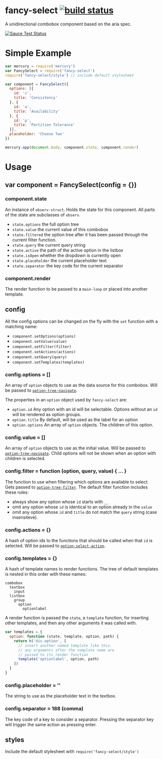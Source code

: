 # fancy-select [![build status](https://secure.travis-ci.org/nrw/fancy-select.png)](http://travis-ci.org/nrw/fancy-select)

A unidirectional combobox component based on the aria spec.

[![Sauce Test Status](https://saucelabs.com/browser-matrix/fancy-select.svg)](https://saucelabs.com/u/fancy-select)

# Simple Example

```js
var mercury = require('mercury')
var FancySelect = require('fancy-select')
require('fancy-select/style') // include default stylesheet

var component = FancySelect({
  options: [{
    id: 'c',
    title: 'Consistency'
  }, {
    id: 'a',
    title: 'Availability'
  }, {
    id: 'p',
    title: 'Partition Tolerance'
  }],
  placeholder: 'Choose Two'
})

mercury.app(document.body, component.state, component.render)
```

# Usage

## var component = FancySelect(config = {})

### component.state

An instance of `observ-struct`. Holds the state for this component. All parts of the state are subclasses of `observ`.

- `state.options` the full option tree
- `state.value` the current value of this combobox
- `state.filtered` the option tree after it has been passed through the current filter function.
- `state.query` the current query string
- `state.active` the path of the active option in the listbox
- `state.isOpen` whether the dropdown is currently open
- `state.placeholder` the current placeholder text
- `state.separator` the key code for the current separator

### component.render

The render function to be passed to a `main-loop` or placed into another template.

## config

All the config options can be changed on the fly with the `set` function with a matching name:

- `component.setOptions(options)`
- `component.setValue(value)`
- `component.setFilter(filter)`
- `component.setActions(actions)`
- `component.setQuery(query)`
- `component.setTemplates(templates)`

### config.options = []

An array of `option` objects to use as the data source for this combobox. Will be passed to [`option-tree-navigate`](https://github.com/nrw/option-tree-navigate).

The properties in an `option` object used by `fancy-select` are:

- `option.id` Any option with an id will be selectable. Options without an `id` will be rendered as option groups.
- `option.title` By default, will be used as the label for an option
- `option.options` An array of `option` objects. The children of this option.

### config.value = []

An array of `option` objects to use as the initial value. Will be passed to [`option-tree-navigate`](https://github.com/nrw/option-tree-navigate). Child options will not be shown when an option with children is selected.

### config.filter = function (option, query, value) { ... }

The function to use when filtering which options are available to select. Gets passed to [`option-tree-filter`](https://github.com/nrw/option-tree-filter). The default filter function includes these rules:

- always show any option whose `id` starts with `__`
- omit any option whose `id` is identical to an option already in the `value`
- omit any option whose `id` and `title` do not match the `query` string (case insensiteve).

### config.actions = {}

A hash of option ids to the functions that should be called when that `id` is selected. Will be passed to [`option-select-action`](https://github.com/nrw/option-select-action).

### config.templates = {}

A hash of template names to render functions. The tree of default templates is nested in this order with these names:

```
combobox
  textbox
    input
  listbox
    group
      option
        optionlabel
```

A render function is passed the `state`, a `template` function, for inserting other templates, and then any other arguments it was called with.

```js
var templates = {
  option: function (state, template, option, path) {
    return h('div.option', [
      // insert another named template like this.
      // any arguments after the template name are
      // passed to its render function
      template('optionlabel', option, path)
    ])
  }
}
```

### config.placeholder = ''

The string to use as the placeholder text in the textbox.

### config.separator = 188 (comma)

The key code of a key to consider a separator. Pressing the separator key will trigger the same action as pressing enter.

## styles

Include the default stylesheet with `require('fancy-select/style')`
